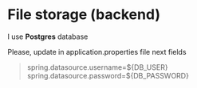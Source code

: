 # File storage (backend)

I use <b>Postgres</b> database <br>

Please, update in application.properties file next fields

<blockquote>
spring.datasource.username=${DB_USER}<br />
spring.datasource.password=${DB_PASSWORD}
</blockquote>